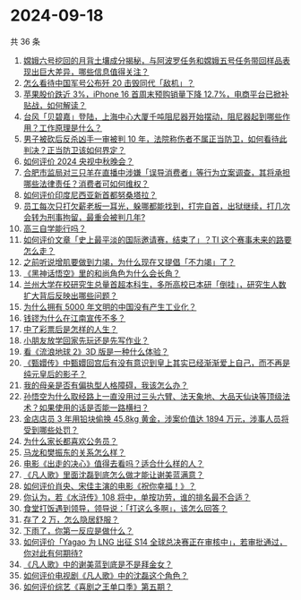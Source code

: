 # 2024-09-18

共 36 条

<!-- BEGIN ZHIHUVIDEO -->
<!-- 最后更新时间 Wed Sep 18 2024 06:10:13 GMT+0800 (China Standard Time) -->
1. [嫦娥六号挖回的月背土壤成分揭秘，与阿波罗任务和嫦娥五号任务带回样品表现出巨大差异，哪些信息值得关注？](https://www.zhihu.com/question/667386991)
1. [怎么看待中国军号公布歼 20 击毁同代「敌机」？](https://www.zhihu.com/question/667342670)
1. [苹果股价跌近 3%，iPhone 16 首周末预购销量下降 12.7%，电商平台已掀补贴战，如何解读？](https://www.zhihu.com/question/667379411)
1. [台风「贝碧嘉」登陆，上海中心大厦千吨阻尼器开始摆动，阻尼器起到哪些作用？工作原理是什么？](https://www.zhihu.com/question/667302016)
1. [男子被砍后反杀凶手一审被判 10 年，法院称伤者不属正当防卫，如何看待此判决？正当防卫该如何界定？](https://www.zhihu.com/question/667297580)
1. [如何评价 2024 央视中秋晚会？](https://www.zhihu.com/question/667422371)
1. [合肥市监局对三只羊在直播中涉嫌「误导消费者」等行为立案调查，其将承担哪些法律责任？消费者可如何维权？](https://www.zhihu.com/question/667389119)
1. [如何评价印度尼西亚新首都努桑塔拉？](https://www.zhihu.com/question/661220622)
1. [员工每次只打欠薪老板一耳光，躲哪都能找到，打完自首，出狱继续，打几次会转为刑事拘留，最重会被判几年?](https://www.zhihu.com/question/661147305)
1. [高三自学能行吗？](https://www.zhihu.com/question/576343236)
1. [如何评价文章「史上最平淡的国际邀请赛，结束了」？TI 这个赛事未来的路要怎么走？](https://www.zhihu.com/question/667315952)
1. [之前听说增肌要做到力竭，为什么现在又提倡「不力竭」了？](https://www.zhihu.com/question/667148988)
1. [《黑神话悟空》里的和尚角色为什么会长角？](https://www.zhihu.com/question/667121473)
1. [兰州大学在校研究生总量首超本科生，多所高校已本研「倒挂」，研究生人数扩大背后反映出哪些问题？](https://www.zhihu.com/question/667321668)
1. [为什么拥有 5000 年文明的中国没有产生工业化？](https://www.zhihu.com/question/633096567)
1. [钱镠为什么在江南宣传不多？](https://www.zhihu.com/question/666533825)
1. [中了彩票后是怎样的人生？](https://www.zhihu.com/question/456468625)
1. [小朋友放学回家先玩还是先写作业？](https://www.zhihu.com/question/666153813)
1. [看《流浪地球 2》3D 版是一种什么体验？](https://www.zhihu.com/question/667154085)
1. [《甄嬛传》中甄嬛回宫后有没有意识到皇上其实已经渐渐爱上自己，而不再是纯元皇后的影子？](https://www.zhihu.com/question/655782811)
1. [我的母亲是否有偏执型人格障碍，我该怎么办？](https://www.zhihu.com/question/68187662)
1. [孙悟空为什么取经路上一直没用过三头六臂、法天象地、大品天仙诀等顶级法术？如果使用的话是否能一路横扫？](https://www.zhihu.com/question/596192038)
1. [金店店员 3 年用铅块偷换 45.8kg 黄金，涉案价值达 1894 万元，涉事人员将受到哪些处罚？](https://www.zhihu.com/question/667312547)
1. [为什么家长都喜欢公务员？](https://www.zhihu.com/question/655249268)
1. [马龙和樊振东的关系怎么样？](https://www.zhihu.com/question/664544875)
1. [电影《出走的决心》值得去看吗？适合什么样的人？](https://www.zhihu.com/question/665739415)
1. [《凡人歌》里面沈磊到底怎么做才能让谢美蓝满意？](https://www.zhihu.com/question/666791825)
1. [如何评价肖央、宋佳主演的电影《祝你幸福！》？](https://www.zhihu.com/question/666786197)
1. [你认为，若《水浒传》108 将中，单按功劳，谁的排名最不合适？](https://www.zhihu.com/question/394995772)
1. [食堂打饭遇到领导，领导说：「打这么多啊」，该怎么回答？](https://www.zhihu.com/question/627379818)
1. [存了 2 万，怎么隐居舒服？](https://www.zhihu.com/question/666407655)
1. [下雨了，你第一反应是做什么？](https://www.zhihu.com/question/662375821)
1. [如何评价「Yagao 为 LNG 出征 S14 全球总决赛正在审核中」，若审批通过，你对此有何期待?](https://www.zhihu.com/question/667394324)
1. [《凡人歌》中的谢美蓝到底是不是拜金女？](https://www.zhihu.com/question/666117519)
1. [如何评价电视剧《凡人歌》中的沈磊这个角色？](https://www.zhihu.com/question/666573430)
1. [如何评价综艺《喜剧之王单口季》第五期？](https://www.zhihu.com/question/667033687)
<!-- END ZHIHUVIDEO -->
